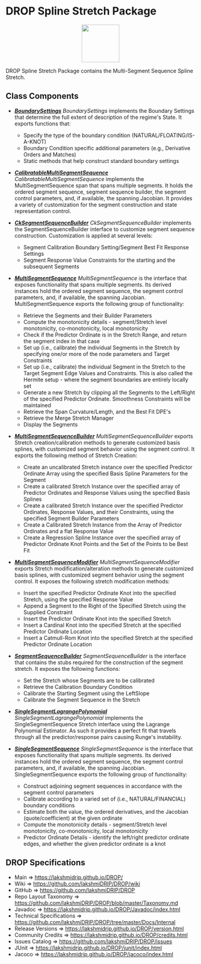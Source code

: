 # DROP Spline Stretch Package

<p align="center"><img src="https://github.com/lakshmiDRIP/DROP/blob/master/DRIP_Logo.gif?raw=true" width="100"></p>

DROP Spline Stretch Package contains the Multi-Segment Sequence Spline Stretch.


## Class Components

 * [***BoundarySettings***](https://github.com/lakshmiDRIP/DROP/tree/master/src/main/java/org/drip/spline/stretch/BoundarySettings.java)
 <i>BoundarySettings</i> implements the Boundary Settings that determine the full extent of description of
 the regime's State. It exports functions that:
 	* Specify the type of the boundary condition (NATURAL/FLOATING/IS-A-KNOT)
 	* Boundary Condition specific additional parameters (e.g., Derivative Orders and Matches)
 	* Static methods that help construct standard boundary settings

 * [***CalibratableMultiSegmentSequence***](https://github.com/lakshmiDRIP/DROP/tree/master/src/main/java/org/drip/spline/stretch/CalibratableMultiSegmentSequence.java)
 <i>CalibratableMultiSegmentSequence</i> implements the MultiSegmentSequence span that spans multiple
 segments. It holds the ordered segment sequence, segment sequence builder, the segment control parameters,
 and, if available, the spanning Jacobian. It provides a variety of customization for the segment
 construction and state representation control.

 * [***CkSegmentSequenceBuilder***](https://github.com/lakshmiDRIP/DROP/tree/master/src/main/java/org/drip/spline/stretch/CkSegmentSequenceBuilder.java)
 <i>CkSegmentSequenceBuilder</i> implements the SegmentSequenceBuilder interface to customize segment
 sequence construction. Customization is applied at several levels:
 	* Segment Calibration Boundary Setting/Segment Best Fit Response Settings
 	* Segment Response Value Constraints for the starting and the subsequent Segments

 * [***MultiSegmentSequence***](https://github.com/lakshmiDRIP/DROP/tree/master/src/main/java/org/drip/spline/stretch/MultiSegmentSequence.java)
 <i>MultiSegmentSequence</i> is the interface that exposes functionality that spans multiple segments. Its
 derived instances hold the ordered segment sequence, the segment control parameters, and, if available, the
 spanning Jacobian. MultiSegmentSequence exports the following group of functionality:
 	* Retrieve the Segments and their Builder Parameters
 	* Compute the monotonicity details - segment/Stretch level monotonicity, co-monotonicity, local
 		monotonicity
 	* Check if the Predictor Ordinate is in the Stretch Range, and return the segment index in that case
 	* Set up (i.e., calibrate) the individual Segments in the Stretch by specifying one/or more of the node
 		parameters and Target Constraints
 	* Set up (i.e., calibrate) the individual Segment in the Stretch to the Target Segment Edge Values and
 		Constraints. This is also called the Hermite setup - where the segment boundaries are entirely
 		locally set
 	* Generate a new Stretch by clipping all the Segments to the Left/Right of the specified Predictor
 		Ordinate. Smoothness Constraints will be maintained
 	* Retrieve the Span Curvature/Length, and the Best Fit DPE's
 	* Retrieve the Merge Stretch Manager
 	* Display the Segments

 * [***MultiSegmentSequenceBuilder***](https://github.com/lakshmiDRIP/DROP/tree/master/src/main/java/org/drip/spline/stretch/MultiSegmentSequenceBuilder.java)
 <i>MultiSegmentSequenceBuilder</i> exports Stretch creation/calibration methods to generate customized basis
 splines, with customized segment behavior using the segment control. It exports the following method of
 Stretch Creation:
 	* Create an uncalibrated Stretch instance over the specified Predictor Ordinate Array using the specified
 		Basis Spline Parameters for the Segment
 	* Create a calibrated Stretch Instance over the specified array of Predictor Ordinates and Response
 		Values using the specified Basis Splines
 	* Create a calibrated Stretch Instance over the specified Predictor Ordinates, Response Values, and their
 		Constraints, using the specified Segment Builder Parameters
 	* Create a Calibrated Stretch Instance from the Array of Predictor Ordinates and a flat Response Value
 	* Create a Regression Spline Instance over the specified array of Predictor Ordinate Knot Points and the
 		Set of the Points to be Best Fit

 * [***MultiSegmentSequenceModifier***](https://github.com/lakshmiDRIP/DROP/tree/master/src/main/java/org/drip/spline/stretch/MultiSegmentSequenceModifier.java)
 <i>MultiSegmentSequenceModifier</i> exports Stretch modification/alteration methods to generate customized
 basis splines, with customized segment behavior using the segment control. It exposes the following stretch
 modification methods:
 	* Insert the specified Predictor Ordinate Knot into the specified Stretch, using the specified Response
 		Value
 	* Append a Segment to the Right of the Specified Stretch using the Supplied Constraint
 	* Insert the Predictor Ordinate Knot into the specified Stretch
 	* Insert a Cardinal Knot into the specified Stretch at the specified Predictor Ordinate Location
 	* Insert a Catmull-Rom Knot into the specified Stretch at the specified Predictor Ordinate Location

 * [***SegmentSequenceBuilder***](https://github.com/lakshmiDRIP/DROP/tree/master/src/main/java/org/drip/spline/stretch/SegmentSequenceBuilder.java)
 <i>SegmentSequenceBuilder</i> is the interface that contains the stubs required for the construction of the
 segment stretch. It exposes the following functions:
 	* Set the Stretch whose Segments are to be calibrated
 	* Retrieve the Calibration Boundary Condition
 	* Calibrate the Starting Segment using the LeftSlope
 	* Calibrate the Segment Sequence in the Stretch

 * [***SingleSegmentLagrangePolynomial***](https://github.com/lakshmiDRIP/DROP/tree/master/src/main/java/org/drip/spline/stretch/SingleSegmentLagrangePolynomial.java)
 <i>SingleSegmentLagrangePolynomial</i> implements the SingleSegmentSequence Stretch interface using the
 Lagrange Polynomial Estimator. As such it provides a perfect fit that travels through all the
 predictor/response pairs causing Runge's instability.

 * [***SingleSegmentSequence***](https://github.com/lakshmiDRIP/DROP/tree/master/src/main/java/org/drip/spline/stretch/SingleSegmentSequence.java)
 <i>SingleSegmentSequence</i> is the interface that exposes functionality that spans multiple segments. Its
 derived instances hold the ordered segment sequence, the segment control parameters, and, if available, the
 spanning Jacobian. SingleSegmentSequence exports the following group of functionality:
 	* Construct adjoining segment sequences in accordance with the segment control parameters
 	* Calibrate according to a varied set of (i.e., NATURAL/FINANCIAL) boundary conditions
 	* Estimate both the value, the ordered derivatives, and the Jacobian (quote/coefficient) at the given
 		ordinate
 	* Compute the monotonicity details - segment/Stretch level monotonicity, co-monotonicity, local
 		monotonicity
 	* Predictor Ordinate Details - identify the left/right predictor ordinate edges, and whether the given
 		predictor ordinate is a knot


## DROP Specifications

 * Main                     => https://lakshmidrip.github.io/DROP/
 * Wiki                     => https://github.com/lakshmiDRIP/DROP/wiki
 * GitHub                   => https://github.com/lakshmiDRIP/DROP
 * Repo Layout Taxonomy     => https://github.com/lakshmiDRIP/DROP/blob/master/Taxonomy.md
 * Javadoc                  => https://lakshmidrip.github.io/DROP/Javadoc/index.html
 * Technical Specifications => https://github.com/lakshmiDRIP/DROP/tree/master/Docs/Internal
 * Release Versions         => https://lakshmidrip.github.io/DROP/version.html
 * Community Credits        => https://lakshmidrip.github.io/DROP/credits.html
 * Issues Catalog           => https://github.com/lakshmiDRIP/DROP/issues
 * JUnit                    => https://lakshmidrip.github.io/DROP/junit/index.html
 * Jacoco                   => https://lakshmidrip.github.io/DROP/jacoco/index.html
